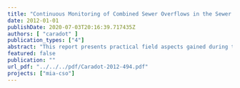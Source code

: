 ```yaml
---
title: "Continuous Monitoring of Combined Sewer Overflows in the Sewer and the Receiving River: Return on Experience"
date: 2012-01-01
publishDate: 2020-07-03T20:16:39.717435Z
authors: [ "caradot" ]
publication_types: ["4"]
abstract: "This report presents practical field aspects gained during two years of monitoring with state-of-the-art spectrometers and ion-selective sensors, combining (i) continuous measurements of the quality and flow rates of combined sewer overflows (CSO) with (ii) continuous measurements of water quality parameters within the urban stretch of the River Spree. It describes the set-up and the implementation of the monitoring and evaluates the outcomes and experiences towards “lessons learnt”. The challenge of CSO monitoring is their event-based and highly dynamic nature during rain events. Applied online sensors allow dynamic measurements of CSO and water quality impacts for a wide range of parameters. However, the success of online monitoring campaigns depends highly on three main considerations. Firstly, the representativity of the measurement station. The location of the probe must be representative of the concentration over the entire cross section of the sewer or the river. Further criteria have to be considered for the selection of the monitoring sites (e.g. easy access to the probes for maintenance) (chapter 2). Secondly, the quality of the raw measurements. External conditions can influence the quality of measurements and lead to wrong values or outliers. – To avoid drifts, probes need to be cleaned and checked regularly. We found that monitoring stations must be visited at least once a week for functional check-ups. During the two years of monitoring, the maintenance methodology have been continously improved to ensure the best measurement conditions (chapter 3). – But even under state-of-the-art operation of the probes, some values can be affected by errors and lead to misinterpretation. Thus, a validation step is required to detect wrong values and separate them from valid values. Given the large amount of data, an Access-based tool has been developed to support semi-automatic validation of monitoring data (chapter 4). Lastly, the calibration of raw measuments and the determination of uncertainties is critical. Online probes were not able to provide accurate measurements without being calibrated to local conditions with parallel laboratory measurements (online probe refers in this document to spectrometer and ISE-Probe). A Monte-Carlo method was adapted to perform regressions between raw measurement and lab values, which allows considering both uncertainties of sensor and lab chain. For instance, total uncertainty of the UV/VIS probe was between 15 and 30% for chemical oxygen demand (COD), accounting for errors from sensor, laboratory and field (representativity of site). The uncertainties in concentration and flow measurements lead to an uncertainty in CSO COD load between 20 and 70%, depending on the average concentration and flow of the event (chapter 5). In order to gain grab samples and provide high quality calibration, an automatic sampler has been installed at the sewer monitoring. However, for operational purposes, a sewer operator will expect to gain quality online data without the effort and costs of sampling each CSO. In order to estimate the optimal sampling effort, we investigated how many events (or how many lab measurements) are necessary for calibration depending on aimed at uncertainty. From a set of 12 sampled CSO events, we simulate all possible random combinations of events and calculated each time the resulting measurement uncertainty (chapter 5.5). Results shown in Figure A indicate that at least 7 random events need to be sampled to calibrate the probe reducing uncertainties of COD measurement under 30%. It has to be noted that the concentration range of the grab samples has a high influence on the quality of the calibration. A similar analysis considering only events with high lab variations (range > 500 mg/l) showed that then only 4 events must be sampled to reduce uncertainty under 30%. Considering these results, we recommend parallel short sampling campaigns with autosamplers (grab sampling) for application of spectrometers for CSO monitoring. If the lab measurements cover the entire range of water quality variations, a minimum of 3-4 rain events should be sampled to build an accurate calibration function with acceptable uncertainty. If sampled concentration range is exceeded by later measurements, new sampling campaigns should be planned. Since both sensor and autosampling results were available, CSO COD loads have been calculated using both spectrometer and lab values (chapter 6). Results indicate that load calculated with lab samples are within the error range of the loads calculated with spectrometer values. However, the frequency of grab sampling should be less than 10 minutes, to match concentration peaks and quick quality variations in our case. For the purpose of CSO load calculation, autosampler-based monitoring remains a cost-effective alternative to online probes. For a dynamic description of CSO (pollutant sources, mass/flow balance, etc.), autosampler-based data are limited by the minimal sample frequency and the sampling capacity. Investment and effort of online monitoring can overcome these limitations. For river monitoring, online probes enable measuring water quality variations with an acceptable uncertainty, if the probes are properly calibrated. Here, autosamplers are clearly limited by their sampling capacity as the impacts are spread on several days in the case of the River Spree. Since no autosampler was available during the two monitoring years no clear correlation could be established for the spectrometer parameters (TSS, COD, BOD). As the manual approach often fails to catch CSO impacts, an autosampler has been purchased for the last monitoring year in 2012. For NH4 + measurement, the ISE probe has been successfully calibrated performing monthly NH4 measurements in a bucket of river water spiked with ammonium standard solution to reach values in the range expected during CSO (1-2 mg/l)."
featured: false
publication: ""
url_pdf: "../../../pdf/Caradot-2012-494.pdf"
projects: ["mia-cso"]
---
```


